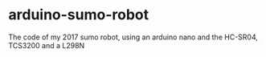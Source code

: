# arduino-sumo-robot
The code of my 2017 sumo robot, using an arduino nano and the HC-SR04, TCS3200 and a L298N
